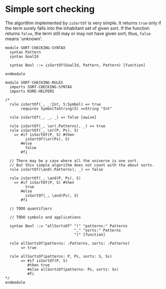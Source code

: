 # Simple sort checking

The algorithm implemented by `isSortOf` is very simple.
It returns `true` only if the term surely falls into
the inhabitant set of given sort. If the function returns `false`,
the term still may or may not have given sort; thus, `false` 
means 'unknown'.

```k
module SORT-CHECKING-SYNTAX
  syntax Pattern
  syntax GoalId

  syntax Bool ::= isSortOf(GoalId, Pattern, Pattern) [function]

endmodule

module SORT-CHECKING-RULES
  imports SORT-CHECKING-SYNTAX
  imports KORE-HELPERS

/*
  rule isSortOf(_, _:Int, S:Symbol) => true
       requires SymbolToString(S) ==String "Int"

  rule isSortOf(_, _, _) => false [owise]

  rule isSortOf(_, \or(.Patterns), _) => true
  rule isSortOf(_, \or(P, Ps), S)
    => #if isSortOf(P, S) #then
         isSortOf(\or(Ps), S)
       #else
         false
       #fi

  // There may be a case where all the universe is one sort.
  // But this simple algorithm does not count with tha about sorts.
  rule isSortOf(\and(.Patterns), _) => false

  rule isSortOf(_, \and(P, Ps), S)
    => #if isSortOf(P, S) #then
         true
       #else
         isSortOf(_, \and(Ps), S)
       #fi

  // TODO quantifiers

  // TODO symbols and applications

  syntax Bool ::= "allSortsOf" "(" "patterns:" Patterns
                               "," "sorts:" Patterns
                               ")" [function]

  rule allSortsOf(patterns: .Patterns, sorts: .Patterns)
       => true

  rule allSortsOf(patterns: P, Ps, sorts: S, Ss)
       => #if isSortOf(P, S)
          #then true
          #else allSortsOf(patterns: Ps, sorts: Ss)
          #fi
*/
endmodule
```
